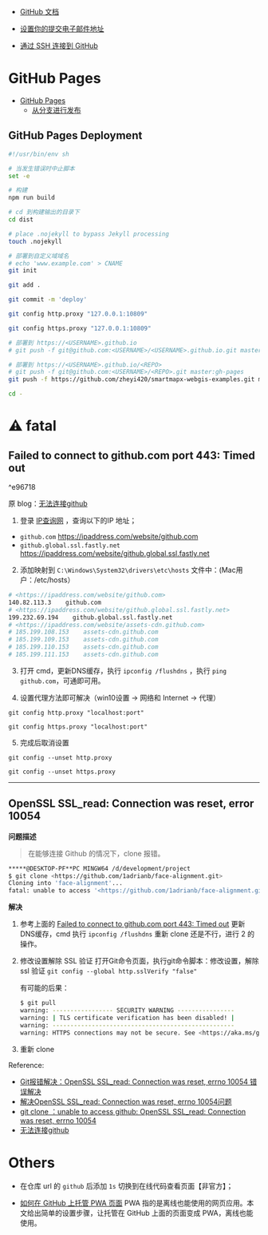 
- [GitHub 文档](https://docs.github.com/zh) 
- [设置你的提交电子邮件地址](https://docs.github.com/cn/account-and-profile/setting-up-and-managing-your-github-user-account/managing-email-preferences/setting-your-commit-email-address) 

- [通过 SSH 连接到 GitHub](https://docs.github.com/zh/authentication/connecting-to-github-with-ssh)

# GitHub Pages

- [GitHub Pages](https://docs.github.com/pages) 
	- [从分支进行发布](https://docs.github.com/zh/pages/getting-started-with-github-pages/configuring-a-publishing-source-for-your-github-pages-site#publishing-from-a-branch) 

## GitHub Pages Deployment

```bash
#!/usr/bin/env sh

# 当发生错误时中止脚本
set -e

# 构建
npm run build

# cd 到构建输出的目录下
cd dist

# place .nojekyll to bypass Jekyll processing
touch .nojekyll

# 部署到自定义域域名
# echo 'www.example.com' > CNAME
git init

git add .

git commit -m 'deploy'

git config http.proxy "127.0.0.1:10809"

git config https.proxy "127.0.0.1:10809"

# 部署到 https://<USERNAME>.github.io
# git push -f git@github.com:<USERNAME>/<USERNAME>.github.io.git master

# 部署到 https://<USERNAME>.github.io/<REPO>
# git push -f git@github.com:<USERNAME>/<REPO>.git master:gh-pages
git push -f https://github.com/zheyi420/smartmapx-webgis-examples.git master:gh-pages

cd -
```


# ⚠ fatal

## Failed to connect to github.com port 443: Timed out

^e96718


原 blog：[无法连接github](https://www.cnblogs.com/xym4869/p/13262061.html) 

1. 登录 [IP查询网](https://www.ipaddress.com/ip-lookup) ，查询以下的IP 地址；

- `github.com` https://ipaddress.com/website/github.com
- `github.global.ssl.fastly.net` https://ipaddress.com/website/github.global.ssl.fastly.net


2. 添加映射到 `C:\Windows\System32\drivers\etc\hosts` 文件中：(Mac用户：/etc/hosts）

```makefile
# <https://ipaddress.com/website/github.com>
140.82.113.3    github.com
# <https://ipaddress.com/website/github.global.ssl.fastly.net>
199.232.69.194    github.global.ssl.fastly.net
# <https://ipaddress.com/website/assets-cdn.github.com>
# 185.199.108.153    assets-cdn.github.com
# 185.199.109.153    assets-cdn.github.com
# 185.199.110.153    assets-cdn.github.com
# 185.199.111.153    assets-cdn.github.com
```

3. 打开 cmd，更新DNS缓存，执行 `ipconfig /flushdns` ，执行 `ping github.com`，可通即可用。

4. 设置代理方法即可解决（win10设置 → 网络和 Internet → 代理）

`git config http.proxy "localhost:port"`

`git config https.proxy "localhost:port"`

5. 完成后取消设置

`git config --unset http.proxy`

`git config --unset https.proxy`

---
## OpenSSL SSL_read: Connection was reset, error 10054

**问题描述**
> 在能够连接 Github 的情况下，clone 报错。

```bash
*****@DESKTOP-PF**PC MINGW64 /d/development/project
$ git clone <https://github.com/1adrianb/face-alignment.git>
Cloning into 'face-alignment'...
fatal: unable to access '<https://github.com/1adrianb/face-alignment.git/>': OpenSSL SSL_reanection was reset, errno 10054
```

**解决**

1. 参考上面的 [Failed to connect to github.com port 443: Timed out](#^e96718) 
	更新DNS缓存，cmd 执行 `ipconfig /flushdns` 
	重新 clone
	还是不行，进行 2 的操作。
2. 修改设置解除 SSL 验证
	打开Git命令页面，执行git命令脚本：修改设置，解除 ssl 验证
    `git config --global http.sslVerify "false"`

    有可能的后果：    
	```bash
	$ git pull
	warning: ----------------- SECURITY WARNING ----------------
	warning: | TLS certificate verification has been disabled! |
	warning: ---------------------------------------------------
	warning: HTTPS connections may not be secure. See <https://aka.ms/gcmcore-tlsverify> for more information.
	```

3. 重新 clone

Reference:
- [Git报错解决：OpenSSL SSL_read: Connection was reset, errno 10054 错误解决](https://blog.csdn.net/weixin_43945983/article/details/110882074) 
- [解决OpenSSL SSL_read: Connection was reset, errno 10054问题](https://blog.51cto.com/u_15326986/3328947) 
- [git clone ：unable to access github: OpenSSL SSL_read: Connection was reset, errno 10054](https://blog.csdn.net/Jxianxu/article/details/115598869) 
- [无法连接github](https://www.cnblogs.com/xym4869/p/13262061.html) 


# Others

- 在仓库 url 的 `github` 后添加 `1s` 切换到在线代码查看页面【非官方】；

- [如何在 GitHub 上托管 PWA 页面](https://christianheilmann.com/2022/01/13/turning-a-github-page-into-a-progressive-web-app/) 
	PWA 指的是离线也能使用的网页应用。本文给出简单的设置步骤，让托管在 GitHub 上面的页面变成 PWA，离线也能使用。

